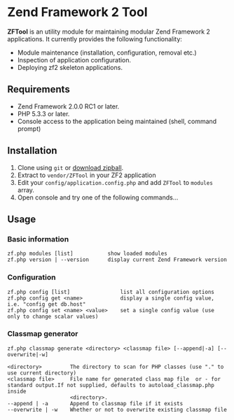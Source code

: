   Zend Framework 2 Tool
=========================

**ZFTool** is an utility module for maintaining modular Zend Framework 2 applications. It currently provides
the following functionality:

 * Module maintenance (installation, configuration, removal etc.)
 * Inspection of application configuration.
 * Deploying zf2 skeleton applications.

## Requirements

 * Zend Framework 2.0.0 RC1 or later.
 * PHP 5.3.3 or later.
 * Console access to the application being maintained (shell, command prompt)

## Installation
 
 1. Clone using `git` or [download zipball](https://github.com/zendframework/ZFTool/zipball/master).
 1. Extract to `vendor/ZFTool` in your ZF2 application
 1. Edit your `config/application.config.php` and add `ZFTool` to `modules` array.
 1. Open console and try one of the following commands...

## Usage

### Basic information

    zf.php modules [list]           show loaded modules
    zf.php version | --version      display current Zend Framework version

### Configuration

    zf.php config [list]                list all configuration options
    zf.php config get <name>            display a single config value, i.e. "config get db.host"
    zf.php config set <name> <value>    set a single config value (use only to change scalar values)

### Classmap generator

    zf.php classmap generate <directory> <classmap file> [--append|-a] [--overwrite|-w]

    <directory>         The directory to scan for PHP classes (use "." to use current directory)
    <classmap file>     File name for generated class map file  or - for standard output.If not supplied, defaults to autoload_classmap.php inside
                        <directory>.
    --append | -a       Append to classmap file if it exists
    --overwrite | -w    Whether or not to overwrite existing classmap file
